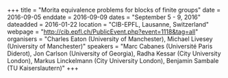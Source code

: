 +++
title = "Morita equivalence problems for blocks of finite groups"
date = 2016-09-05
enddate = 2016-09-09
dates = "September 5 - 9, 2016"
dateadded = 2016-01-22
location = "CIB-EPFL, Lausanne, Switzerland"
webpage = "http://cib.epfl.ch/PublicEvent.php?event=1118&tag=all"
organisers = "Charles Eaton (University of Manchester), Michael Livesey (University of Manchester)"
speakers = "Marc Cabanes (Université Paris Diderot), Jon Carlson (University of Georgia), Radha Kessar (City University London), Markus Linckelmann (City University London), Benjamin Sambale (TU Kaiserslautern)"
+++

